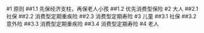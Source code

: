 #1 原则
##1.1 先保经济支柱，再保老人小孩
##1.2 优先消费型保险
#2 大人
##2.1 社保
##2.2 消费型定期重疾险
##2.3 消费型定期寿险
#3 儿童
##3.1 社保
##3.2 意外险
##3.3 消费型定期重疾险
##3.4 消费型定期寿险
#4 老人